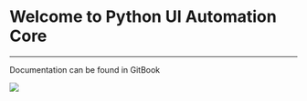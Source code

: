 # Welcome to Python UI Automation Core

***

Documentation can be found in GitBook

[![](https://encrypted-tbn0.gstatic.com/images?q=tbn:ANd9GcTlzFOYGrUihuK1gCbI0ZMMhOM0m5MgNR8pxQ&usqp=CAU)](https://harshavardhan-chowdarykavuri.gitbook.io/python-ui-automation-core/)

 
